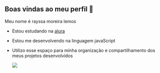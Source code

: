 ## Boas vindas ao meu perfil 💙

Meu nome é rayssa moreira lemos

- Estou estudando na [alura](https://www.alura.com.br)
- Estou me desenvolvendo na linguagem javaScript
- Utilizo esse espaço para minha organização e compartilhamento dos meus projetos desenvolvidos


  ![](https://media1.tenor.com/m/mCiM7CmGGI4AAAAd/naruto.gif)
